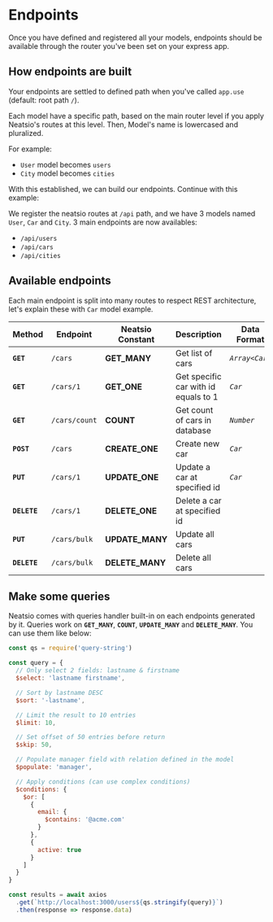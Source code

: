 # Endpoints

Once you have defined and registered all your models, endpoints should be available through the router you've been set on your express app.

## How endpoints are built

Your endpoints are settled to defined path when you've called `app.use` (default: root path `/`).

Each model have a specific path, based on the main router level if you apply Neatsio's routes at this level. Then, Model's name is lowercased and pluralized.

For example:
- `User` model becomes `users`
- `City` model becomes `cities`

With this established, we can build our endpoints. Continue with this example:

We register the neatsio routes at `/api` path, and we have 3 models named  `User`, `Car` and `City`. 3 main endpoints are now availables:

- `/api/users`
- `/api/cars`
- `/api/cities`

## Available endpoints

Each main endpoint is split into many routes to respect REST architecture, let's explain these with `Car` model example.

| Method       | Endpoint       | Neatsio Constant | Description | Data Format |
| ------------ | -------------- | ---------------- | ----------- | ----------- |
| **`GET`**    | `/cars`        | **GET_MANY**     | Get list of cars | *`Array<Car>`* |
| **`GET`**    | `/cars/1`      | **GET_ONE**      | Get specific car with id equals to 1 | *`Car`* |
| **`GET`**    | `/cars/count`  | **COUNT**        | Get count of cars in database | *`Number`* |
| **`POST`**   | `/cars`        | **CREATE_ONE**   | Create new car | *`Car`* |
| **`PUT`**    | `/cars/1`      | **UPDATE_ONE**   | Update a car at specified id | *`Car`* |
| **`DELETE`** | `/cars/1`      | **DELETE_ONE** | Delete a car at specified id |  |
| **`PUT`**    | `/cars/bulk`   | **UPDATE_MANY** | Update all cars |  |
| **`DELETE`** | `/cars/bulk`   | **DELETE_MANY** | Delete all cars |  |

## Make some queries

Neatsio comes with queries handler built-in on each endpoints generated by it. Queries work on **`GET_MANY`**, **`COUNT`**, **`UPDATE_MANY`** and **`DELETE_MANY`**. You can use them like below:

```javascript
const qs = require('query-string')

const query = {
  // Only select 2 fields: lastname & firstname
  $select: 'lastname firstname',

  // Sort by lastname DESC
  $sort: '-lastname',

  // Limit the result to 10 entries
  $limit: 10,

  // Set offset of 50 entries before return
  $skip: 50,

  // Populate manager field with relation defined in the model
  $populate: 'manager',

  // Apply conditions (can use complex conditions)
  $conditions: { 
    $or: [
      {
        email: {
          $contains: '@acme.com'
        }
      },
      {
        active: true
      }
    ]
  }
}

const results = await axios
  .get(`http://localhost:3000/users${qs.stringify(query)}`)
  .then(response => response.data)
```
